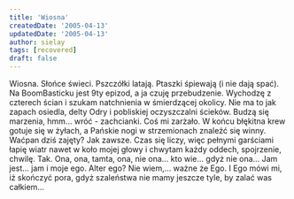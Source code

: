 ```yaml
---
title: 'Wiosna'
createdDate: '2005-04-13'
updatedDate: '2005-04-13'
author: sielay
tags: [recovered]
draft: false
---
```


Wiosna. Słońce świeci. Pszczółki latają. Ptaszki śpiewają (i nie dają spać). Na BoomBasticku jest 9ty epizod, a ja czuję przebudzenie. Wychodzę z czterech ścian i szukam natchnienia w śmierdzącej okolicy. Nie ma to jak zapach osiedla, delty Odry i pobliskiej oczyszczalni ścieków. Budzą się marzenia, hmm… wróć - zachcianki. Coś mi zarżało. W końcu błękitna krew gotuje się w żyłach, a Pańskie nogi w strzemionach znaleźć się winny. Waćpan dziś zajęty? Jak zawsze. Czas się liczy, więc pełnymi garściami łapię wiatr nawet w koło mojej głowy i chwytam każdy oddech, spojrzenie, chwilę. Tak. Ona, ona, tamta, ona, nie ona… kto wie… gdyż nie ona… Jam jest… jam i moje ego. Alter ego? Nie wiem,… ważne że Ego. I Ego mówi mi, iż skończyć pora, gdyż szaleństwa nie mamy jeszcze tyle, by zalać was całkiem…
